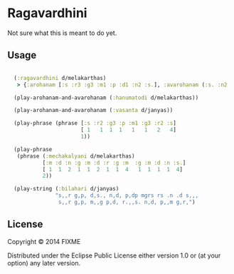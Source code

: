 # Ragavardhini

Not sure what this is meant to do yet.

## Usage

```clojure

  (:ragavardhini d/melakarthas)
   > {:arohanam [:s :r3 :g3 :m1 :p :d1 :n2 :s.], :avarohanam (:s. :n2 :d1 :p :m1 :g3 :r3 :s)}

  (play-arohanam-and-avarohanam (:hanumatodi d/melakarthas))

  (play-arohanam-and-avarohanam (:vasanta d/janyas))

  (play-phrase (phrase [:s :r2 :g3 :p :m1 :g3 :r2 :s]
                       [ 1   1  1  1   1   1   2   4]
                       1))

  (play-phrase
   (phrase (:mechakalyani d/melakarthas)
           [:m :d :n :g :m :d :r :g :m  :g :m :d :n :s.]
           [ 1  1  2  1  1  2  1  1  4   1  1  1  1  4]
           2))

  (play-string (:bilahari d/janyas)
               "s,,r g,p, d,s., n,d, p,dp mgrs rs .n .d s,,,
                s,,r g,p, m,,g p,d, r.,,s. n,d, p,,m g,r,")
```

## License

Copyright © 2014 FIXME

Distributed under the Eclipse Public License either version 1.0 or (at
your option) any later version.
